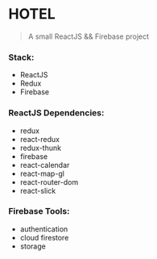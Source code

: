 # HOTEL
> A small ReactJS && Firebase project

### Stack:
- ReactJS
- Redux
- Firebase

### ReactJS Dependencies:
- redux
- react-redux
- redux-thunk
- firebase
- react-calendar
- react-map-gl
- react-router-dom
- react-slick

### Firebase Tools:
- authentication
- cloud firestore
- storage